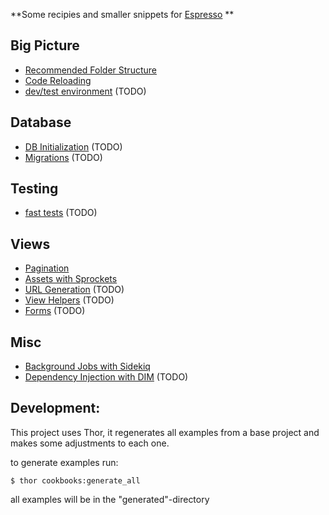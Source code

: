 **Some recipies and smaller snippets for [Espresso](http://e.github.com) **

## Big Picture
  - [Recommended Folder Structure][recommended_folder_structure]
  - [Code Reloading][code_reloading]
  - [dev/test environment][dev_env] (TODO)

## Database
  - [DB Initialization][db_initialization] (TODO)
  - [Migrations][migrations] (TODO)

## Testing
  - [fast tests][fast_tests] (TODO)

## Views
  - [Pagination][pagination]
  - [Assets with Sprockets][sprocket_assets]
  - [URL Generation][urls] (TODO)
  - [View Helpers][view_helpers] (TODO)
  - [Forms][forms] (TODO)

## Misc
  - [Background Jobs with Sidekiq][sidekiq]
  - [Dependency Injection with DIM][dim] (TODO)


[recommended_folder_structure]: espresso-cookbooks/tree/master/_project_base/
[code_reloading]:               espresso-cookbooks/tree/master/_templates/code_reloading/
[dev_env]:                      espresso-cookbooks/tree/master/_templates/dev_env/
[db_initialization]:            espresso-cookbooks/tree/master/_templates/db_initialization/
[migrations]:                   espresso-cookbooks/tree/master/_templates/migrations/
[fast_tests]:                   espresso-cookbooks/tree/master/_templates/fast_tests/
[view_helpers]:                 espresso-cookbooks/tree/master/_templates/view_helpers/
[pagination]:                   espresso-cookbooks/tree/master/_templates/pagination/
[sprocket_assets]:              espresso-cookbooks/tree/master/_templates/sprocket_assets/
[forms]:                        espresso-cookbooks/tree/master/_templates/forms/
[urls]:                         espresso-cookbooks/tree/master/_templates/urls/
[sidekiq]:                      espresso-cookbooks/tree/master/_templates/sidekiq/
[dim]:                          espresso-cookbooks/tree/master/_templates/dim/



## Development:
This project uses Thor, it regenerates all examples from a base project and makes some adjustments to each one.

to generate examples run:

    $ thor cookbooks:generate_all

all examples will be in the "generated"-directory